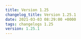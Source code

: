 ```yaml
---
title: Version 1.25
changelog_title: Version 1.25.1
date: 2021-03-03 08:29:00 +0000
tags: changelogs 1.25
version: 1.25.1
---
```

<script src="https://gist.github.com/spinnaker-release/83c1a4069029bfd79d11ad8e8bf1d326.js?file=1.25.1.md"></script>
<script src="https://gist.github.com/spinnaker-release/83c1a4069029bfd79d11ad8e8bf1d326.js?file=1.25.0.md"></script>
